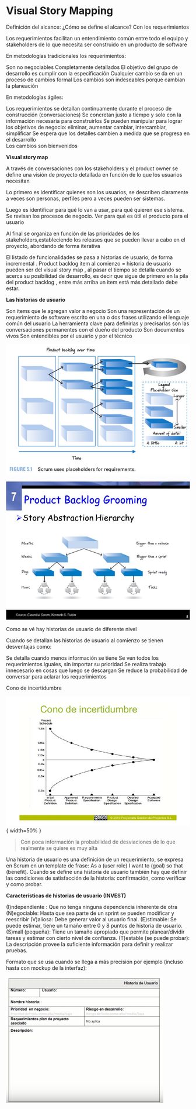 <!-- TITLE: Visual Story Mapping -->
<!-- SUBTITLE: A quick summary of Visual Story Mapping -->

# Visual Story Mapping

Definición del alcance: ¿Cómo se define el alcance? Con los requerimientos

Los requerimientos facilitan un entendimiento común entre todo el equipo y stakeholders de lo que necesita ser construido en un producto de software 

En metodologías tradicionales los requerimientos:

Son no negociables
Completamente detallados
El objetivo del grupo de desarrollo es cumplir con la especificación
Cualquier cambio se da en un proceso de cambios formal
Los cambios son indeseables porque cambian la planeación 

En metodologías ágiles:

Los requerimientos se detallan continuamente durante el proceso de construcción (conversaciones)
Se concretan justo a tiempo y solo con la información necesaria para construirlos
Se pueden manipular para lograr los objetivos de negocio: eliminar, aumentar cambiar, intercambiar, simplificar 
Se espera que los detalles cambien a medida que se progresa en el desarrollo    
Los cambios son bienvenidos


**Visual story map**

A través de conversaciones con los stakeholders y el product owner se define una visión de proyecto detallada en función de lo que los usuarios necesitan

Lo primero es identificar quienes son los usuarios, se describen claramente a veces son personas, perfiles pero a veces pueden ser sistemas. 

Luego es identificar para qué lo van a usar, para qué quieren ese sistema. Se revisan los procesos de negocio. Ver para qué es útil el producto para el usuario

Al final se organiza en función de las prioridades de los stakeholders,estableciendo los releases que se pueden llevar a cabo en el proyecto, abordando de forma iterativa

El listado de funcionalidades se pasa a historias de usuario, de forma incremental . Product backlog item al comienzo = historia de usuario pueden ser del visual story map , al pasar el tiempo se detalla cuando se acerca su posibilidad de desarrollo, es decir que sigue de primero en la pila del product backlog , entre más arriba un item está más detallado debe estar.

**Las historias de usuario**

Son ítems que le agregan valor a negocio
Son una representación de un requerimiento de software escrito en una o dos frases utilizando el lenguaje común del usuario
La herramienta clave para definirlas y precisarlas son las conversaciones permanentes con el dueño del producto
Son documentos vivos 
Son entendibles por el usuario y por el técnico

![1 1 2](/uploads/1-1-2.jpg "1 1 2")

![Product Backlog Grooming](/uploads/product-backlog-grooming.jpg "Product Backlog Grooming")

Como se vé hay historias de usuario de diferente nivel 

Cuando se detallan las historias de usuario al comienzo se tienen desventajas como:

Se detalla cuando menos información se tiene
Se ven todos los requerimientos iguales, sin importar su prioridad
Se realiza trabajo innecesario en cosas que luego se descargan
Se reduce la probabilidad de conversar para aclarar los requerimientos
 
Cono de incertidumbre

![110115 Contratos Agiles 30 728](/uploads/110115-contratos-agiles-30-728.jpg "110115 Contratos Agiles 30 728") { width=50% }
> Con poca información la probabilidad de desviaciones de lo que realmente se quiere es muy alta

Una historia de usuario es una definición de un requerimiento, se expresa en Scrum en un template de frase: As a (user role) I want to (goal) so that (benefit). Cuando se define una historia de usuario también hay que definir las condiciones de satisfacción de la historia: confirmación, como verificar y como probar.

**Características de historias de usuario (INVEST)**

(I)ndependiente : Que no tenga ninguna dependencia inherente de otra
(N)egociable: Hasta que sea parte de un sprint se pueden modificar y reescribir
(V)aliosa: Debe generar valor al usuario final.
(E)stimable: Se puede estimar, tiene un tamaño entre 0 y 8 puntos de historia de usuario.
(S)mall (pequeña): Tiene un tamaño apropiado que permite planear/dividir tareas y estimar con cierto nivel de confianza.
(T)estable (se puede probar): La descripción provee la suficiente información para definir y realizar pruebas.


Formato que se usa cuando se llega a más precisión por ejemplo (incluso hasta con mockup de la interfaz):

![Imagen](/uploads/imagen.png "Imagen")
